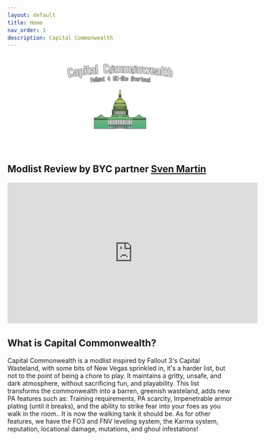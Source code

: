 ```yaml
---
layout: default
title: Home
nav_order: 1
description: Capital Commonwealth
---
```


![image](https://raw.githubusercontent.com/McTiddies4Lunch/CapitalCommonwealth/refs/heads/main/splash2.png)

## Modlist Review by BYC partner [Sven Martin](https://www.youtube.com/@svenmartin69)

<iframe width="560" height="315" src="https://www.youtube.com/embed/ZJBdJLSkB24?si=wnEyTmOuYG_wkgfM" title="YouTube video player" frameborder="0" allow="accelerometer; autoplay; clipboard-write; encrypted-media; gyroscope; picture-in-picture; web-share" referrerpolicy="strict-origin-when-cross-origin" allowfullscreen></iframe>

## What is Capital Commonwealth?

Capital Commonwealth is a modlist inspired by Fallout 3's Capital Wasteland, with some bits of New Vegas sprinkled in, it's a harder list, but not to the point of being a chore to play. It maintains a gritty, unsafe, and dark atmosphere, without sacrificing fun, and playability. This list transforms the commonwealth into a barren, greenish wasteland, adds new PA features such as: Training requirements, PA scarcity, Impenetrable armor plating (until it breaks), and the ability to strike fear into your foes as you walk in the room.. It is now the walking tank it should be. As for other features, we have the FO3 and FNV leveling system, the Karma system, reputation, locational damage, mutations, and ghoul infestations!
